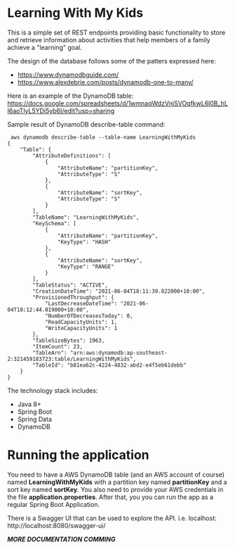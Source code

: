 # Learning With My Kids

This is a simple set of REST endpoints providing basic functionality to store and retrieve information about activities that help members of a family achieve a "learning" goal.

The design of the database follows some of the patters expressed here: 
- https://www.dynamodbguide.com/
- https://www.alexdebrie.com/posts/dynamodb-one-to-many/

Here is an example of the DynamoDB table: https://docs.google.com/spreadsheets/d/1wmnaqWdzVnjSVOqfkwL6l0B_hLI6aoTlyL5YDi5yb6I/edit?usp=sharing

Sample result of DynamoDB describe-table command:

```
 aws dynamodb describe-table --table-name LearningWithMyKids
{
    "Table": {
        "AttributeDefinitions": [
            {
                "AttributeName": "partitionKey",
                "AttributeType": "S"
            },
            {
                "AttributeName": "sortKey",
                "AttributeType": "S"
            }
        ],
        "TableName": "LearningWithMyKids",
        "KeySchema": [
            {
                "AttributeName": "partitionKey",
                "KeyType": "HASH"
            },
            {
                "AttributeName": "sortKey",
                "KeyType": "RANGE"
            }
        ],
        "TableStatus": "ACTIVE",
        "CreationDateTime": "2021-06-04T18:11:39.822000+10:00",
        "ProvisionedThroughput": {
            "LastDecreaseDateTime": "2021-06-04T18:12:44.019000+10:00",
            "NumberOfDecreasesToday": 0,
            "ReadCapacityUnits": 1,
            "WriteCapacityUnits": 1
        },
        "TableSizeBytes": 1963,
        "ItemCount": 23,
        "TableArn": "arn:aws:dynamodb:ap-southeast-2:321459183723:table/LearningWithMyKids",
        "TableId": "b81ea62c-4224-4832-abd2-e4f5eb61debb"
    }
}
```

The technology stack includes:

- Java 8+
- Spring Boot
- Spring Data
- DynamoDB

# Running the application

You need to have a AWS DynamoDB table (and an AWS account of course) named **LearningWithMyKids** with a partition key named **partitionKey** and a sort key named **sortKey**. You also need to provide your AWS credentials in the file **application.properties**. After that, you you can run the app as a regular Spring Boot Application. 

There is a Swagger UI that can be used to explore the API. i.e. localhost: http://localhost:8080/swagger-ui/


**_MORE DOCUMENTATION COMMING_**
